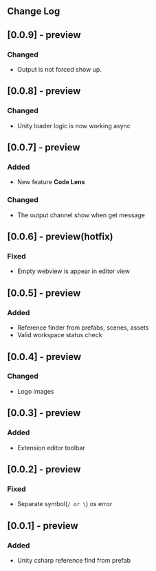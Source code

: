 ## Change Log

## [0.0.9] - preview
### Changed
- Output is not forced show up.

## [0.0.8] - preview
### Changed
- Unity loader logic is now working async

## [0.0.7] - preview
### Added
- New feature **Code Lens**

### Changed
- The output channel show when get message

## [0.0.6] - preview(hotfix)
### Fixed
- Empty webview is appear in editor view

## [0.0.5] - preview
### Added
- Reference finder from prefabs, scenes, assets
- Valid workspace status check

## [0.0.4] - preview
### Changed
- Logo images

## [0.0.3] - preview
### Added
- Extension editor toolbar

## [0.0.2] - preview
### Fixed
- Separate symbol(`/ or \`) os error

## [0.0.1] - preview
### Added
- Unity csharp reference find from prefab